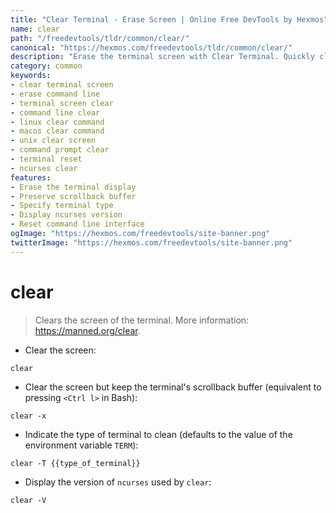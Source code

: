 ```yaml
---
title: "Clear Terminal - Erase Screen | Online Free DevTools by Hexmos"
name: clear
path: "/freedevtools/tldr/common/clear/"
canonical: "https://hexmos.com/freedevtools/tldr/common/clear/"
description: "Erase the terminal screen with Clear Terminal. Quickly clear your command line interface, preserve scrollback buffer, and specify terminal types. Free online tool, no registration required."
category: common
keywords:
- clear terminal screen
- erase command line
- terminal screen clear
- command line clear
- linux clear command
- macos clear command
- unix clear screen
- command prompt clear
- terminal reset
- ncurses clear
features:
- Erase the terminal display
- Preserve scrollback buffer
- Specify terminal type
- Display ncurses version
- Reset command line interface
ogImage: "https://hexmos.com/freedevtools/site-banner.png"
twitterImage: "https://hexmos.com/freedevtools/site-banner.png"
---
```


# clear

> Clears the screen of the terminal.
> More information: <https://manned.org/clear>.

- Clear the screen:

`clear`

- Clear the screen but keep the terminal's scrollback buffer (equivalent to pressing `<Ctrl l>` in Bash):

`clear -x`

- Indicate the type of terminal to clean (defaults to the value of the environment variable `TERM`):

`clear -T {{type_of_terminal}}`

- Display the version of `ncurses` used by `clear`:

`clear -V`
